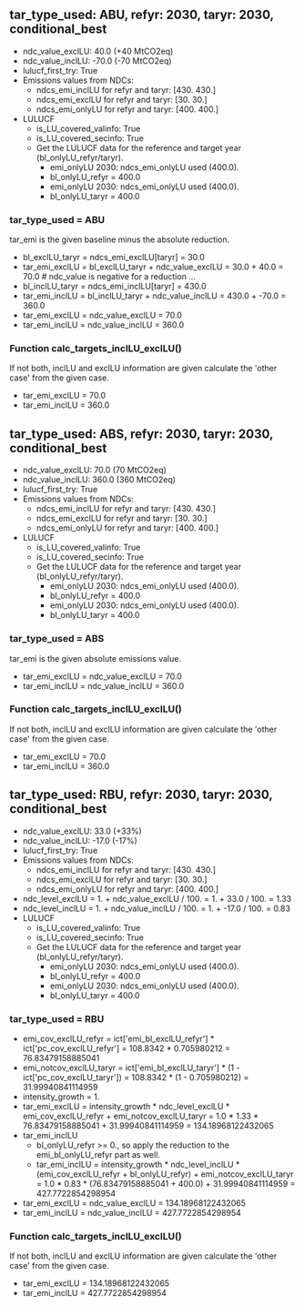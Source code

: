 

## tar_type_used: ABU, refyr: 2030, taryr: 2030, conditional_best
- ndc_value_exclLU: 40.0 (+40 MtCO2eq)
- ndc_value_inclLU: -70.0 (-70 MtCO2eq)
- lulucf_first_try: True
- Emissions values from NDCs:
  - ndcs_emi_inclLU for refyr and taryr: [430. 430.]
  - ndcs_emi_exclLU for refyr and taryr: [30. 30.]
  - ndcs_emi_onlyLU for refyr and taryr: [400. 400.]
- LULUCF
  - is_LU_covered_valinfo: True
  - is_LU_covered_secinfo: True
  - Get the LULUCF data for the reference and target year (bl_onlyLU_refyr/taryr).
    - emi_onlyLU 2030: ndcs_emi_onlyLU used (400.0).
    - bl_onlyLU_refyr = 400.0
    - emi_onlyLU 2030: ndcs_emi_onlyLU used (400.0).
    - bl_onlyLU_taryr = 400.0
### tar_type_used = ABU
tar_emi is the given baseline minus the absolute reduction.
- bl_exclLU_taryr = ndcs_emi_exclLU[taryr] = 30.0
- tar_emi_exclLU = bl_exclLU_taryr + ndc_value_exclLU = 30.0 + 40.0 = 70.0 # ndc_value is negative for a reduction ...
- bl_inclLU_taryr = ndcs_emi_inclLU[taryr] = 430.0
- tar_emi_inclLU = bl_inclLU_taryr + ndc_value_inclLU = 430.0 + -70.0 = 360.0
- tar_emi_exclLU = ndc_value_exclLU = 70.0
- tar_emi_inclLU = ndc_value_inclLU = 360.0
### Function calc_targets_inclLU_exclLU()
If not both, inclLU and exclLU information are given calculate the 'other case' from the given case.
- tar_emi_exclLU = 70.0
- tar_emi_inclLU = 360.0

## tar_type_used: ABS, refyr: 2030, taryr: 2030, conditional_best
- ndc_value_exclLU: 70.0 (70 MtCO2eq)
- ndc_value_inclLU: 360.0 (360 MtCO2eq)
- lulucf_first_try: True
- Emissions values from NDCs:
  - ndcs_emi_inclLU for refyr and taryr: [430. 430.]
  - ndcs_emi_exclLU for refyr and taryr: [30. 30.]
  - ndcs_emi_onlyLU for refyr and taryr: [400. 400.]
- LULUCF
  - is_LU_covered_valinfo: True
  - is_LU_covered_secinfo: True
  - Get the LULUCF data for the reference and target year (bl_onlyLU_refyr/taryr).
    - emi_onlyLU 2030: ndcs_emi_onlyLU used (400.0).
    - bl_onlyLU_refyr = 400.0
    - emi_onlyLU 2030: ndcs_emi_onlyLU used (400.0).
    - bl_onlyLU_taryr = 400.0
### tar_type_used = ABS
tar_emi is the given absolute emissions value.
- tar_emi_exclLU = ndc_value_exclLU = 70.0
- tar_emi_inclLU = ndc_value_inclLU = 360.0
### Function calc_targets_inclLU_exclLU()
If not both, inclLU and exclLU information are given calculate the 'other case' from the given case.
- tar_emi_exclLU = 70.0
- tar_emi_inclLU = 360.0

## tar_type_used: RBU, refyr: 2030, taryr: 2030, conditional_best
- ndc_value_exclLU: 33.0 (+33%)
- ndc_value_inclLU: -17.0 (-17%)
- lulucf_first_try: True
- Emissions values from NDCs:
  - ndcs_emi_inclLU for refyr and taryr: [430. 430.]
  - ndcs_emi_exclLU for refyr and taryr: [30. 30.]
  - ndcs_emi_onlyLU for refyr and taryr: [400. 400.]
- ndc_level_exclLU = 1. + ndc_value_exclLU / 100. = 1. + 33.0 / 100. = 1.33
- ndc_level_inclLU = 1. + ndc_value_inclLU / 100. = 1. + -17.0 / 100. = 0.83
- LULUCF
  - is_LU_covered_valinfo: True
  - is_LU_covered_secinfo: True
  - Get the LULUCF data for the reference and target year (bl_onlyLU_refyr/taryr).
    - emi_onlyLU 2030: ndcs_emi_onlyLU used (400.0).
    - bl_onlyLU_refyr = 400.0
    - emi_onlyLU 2030: ndcs_emi_onlyLU used (400.0).
    - bl_onlyLU_taryr = 400.0
### tar_type_used = RBU
- emi_cov_exclLU_refyr = ict['emi_bl_exclLU_refyr'] * ict['pc_cov_exclLU_refyr'] = 108.8342 * 0.705980212 = 76.83479158885041
- emi_notcov_exclLU_taryr = ict['emi_bl_exclLU_taryr'] * (1 - ict['pc_cov_exclLU_taryr']) = 108.8342 * (1 - 0.705980212) = 31.99940841114959
- intensity_growth = 1.
- tar_emi_exclLU = intensity_growth * ndc_level_exclLU * emi_cov_exclLU_refyr + emi_notcov_exclLU_taryr = 1.0 * 1.33 * 76.83479158885041 + 31.99940841114959 = 134.18968122432065
- tar_emi_inclLU
  - bl_onlyLU_refyr >= 0., so apply the reduction to the emi_bl_onlyLU_refyr part as well.
  - tar_emi_inclLU = intensity_growth * ndc_level_inclLU * (emi_cov_exclLU_refyr + bl_onlyLU_refyr) + emi_notcov_exclLU_taryr = 1.0 * 0.83 * (76.83479158885041 + 400.0) + 31.99940841114959 = 427.7722854298954
- tar_emi_exclLU = ndc_value_exclLU = 134.18968122432065
- tar_emi_inclLU = ndc_value_inclLU = 427.7722854298954
### Function calc_targets_inclLU_exclLU()
If not both, inclLU and exclLU information are given calculate the 'other case' from the given case.
- tar_emi_exclLU = 134.18968122432065
- tar_emi_inclLU = 427.7722854298954